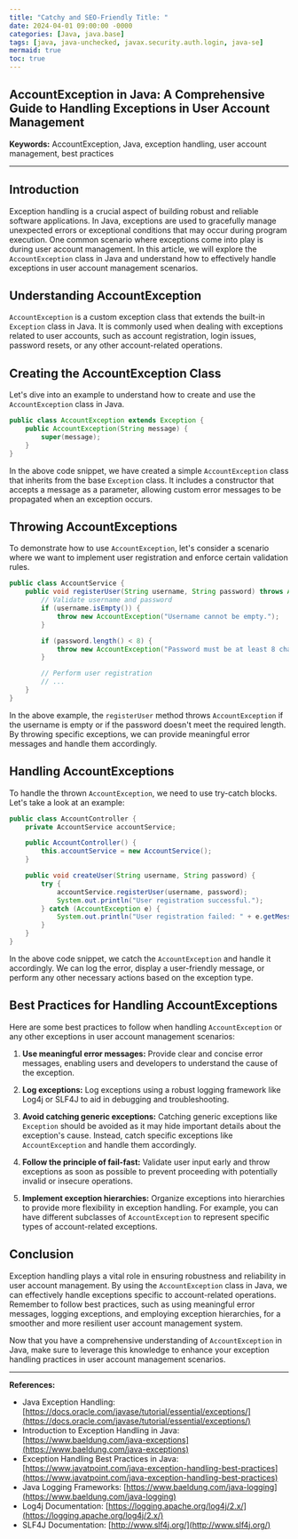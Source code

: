```yaml
---
title: "Catchy and SEO-Friendly Title: "
date: 2024-04-01 09:00:00 -0000
categories: [Java, java.base]
tags: [java, java-unchecked, javax.security.auth.login, java-se]
mermaid: true
toc: true
---
```



## AccountException in Java: A Comprehensive Guide to Handling Exceptions in User Account Management

**Keywords:** AccountException, Java, exception handling, user account management, best practices

---

## Introduction

Exception handling is a crucial aspect of building robust and reliable software applications. In Java, exceptions are used to gracefully manage unexpected errors or exceptional conditions that may occur during program execution. One common scenario where exceptions come into play is during user account management. In this article, we will explore the `AccountException` class in Java and understand how to effectively handle exceptions in user account management scenarios.

## Understanding AccountException

`AccountException` is a custom exception class that extends the built-in `Exception` class in Java. It is commonly used when dealing with exceptions related to user accounts, such as account registration, login issues, password resets, or any other account-related operations.

## Creating the AccountException Class

Let's dive into an example to understand how to create and use the `AccountException` class in Java.

```java
public class AccountException extends Exception {
    public AccountException(String message) {
        super(message);
    }
}
```

In the above code snippet, we have created a simple `AccountException` class that inherits from the base `Exception` class. It includes a constructor that accepts a message as a parameter, allowing custom error messages to be propagated when an exception occurs.

## Throwing AccountExceptions

To demonstrate how to use `AccountException`, let's consider a scenario where we want to implement user registration and enforce certain validation rules.

```java
public class AccountService {
    public void registerUser(String username, String password) throws AccountException {
        // Validate username and password
        if (username.isEmpty()) {
            throw new AccountException("Username cannot be empty.");
        }

        if (password.length() < 8) {
            throw new AccountException("Password must be at least 8 characters long.");
        }

        // Perform user registration
        // ...
    }
}
```

In the above example, the `registerUser` method throws `AccountException` if the username is empty or if the password doesn't meet the required length. By throwing specific exceptions, we can provide meaningful error messages and handle them accordingly.

## Handling AccountExceptions

To handle the thrown `AccountException`, we need to use try-catch blocks. Let's take a look at an example:

```java
public class AccountController {
    private AccountService accountService;

    public AccountController() {
        this.accountService = new AccountService();
    }

    public void createUser(String username, String password) {
        try {
            accountService.registerUser(username, password);
            System.out.println("User registration successful.");
        } catch (AccountException e) {
            System.out.println("User registration failed: " + e.getMessage());
        }
    }
}
```

In the above code snippet, we catch the `AccountException` and handle it accordingly. We can log the error, display a user-friendly message, or perform any other necessary actions based on the exception type.

## Best Practices for Handling AccountExceptions

Here are some best practices to follow when handling `AccountException` or any other exceptions in user account management scenarios:

1. **Use meaningful error messages:** Provide clear and concise error messages, enabling users and developers to understand the cause of the exception.

2. **Log exceptions:** Log exceptions using a robust logging framework like Log4j or SLF4J to aid in debugging and troubleshooting.

3. **Avoid catching generic exceptions:** Catching generic exceptions like `Exception` should be avoided as it may hide important details about the exception's cause. Instead, catch specific exceptions like `AccountException` and handle them accordingly.

4. **Follow the principle of fail-fast:** Validate user input early and throw exceptions as soon as possible to prevent proceeding with potentially invalid or insecure operations.

5. **Implement exception hierarchies:** Organize exceptions into hierarchies to provide more flexibility in exception handling. For example, you can have different subclasses of `AccountException` to represent specific types of account-related exceptions.

## Conclusion

Exception handling plays a vital role in ensuring robustness and reliability in user account management. By using the `AccountException` class in Java, we can effectively handle exceptions specific to account-related operations. Remember to follow best practices, such as using meaningful error messages, logging exceptions, and employing exception hierarchies, for a smoother and more resilient user account management system.

Now that you have a comprehensive understanding of `AccountException` in Java, make sure to leverage this knowledge to enhance your exception handling practices in user account management scenarios.

---

**References:**

- Java Exception Handling: [https://docs.oracle.com/javase/tutorial/essential/exceptions/](https://docs.oracle.com/javase/tutorial/essential/exceptions/)
- Introduction to Exception Handling in Java: [https://www.baeldung.com/java-exceptions](https://www.baeldung.com/java-exceptions)
- Exception Handling Best Practices in Java: [https://www.javatpoint.com/java-exception-handling-best-practices](https://www.javatpoint.com/java-exception-handling-best-practices)
- Java Logging Frameworks: [https://www.baeldung.com/java-logging](https://www.baeldung.com/java-logging)
- Log4j Documentation: [https://logging.apache.org/log4j/2.x/](https://logging.apache.org/log4j/2.x/)
- SLF4J Documentation: [http://www.slf4j.org/](http://www.slf4j.org/)